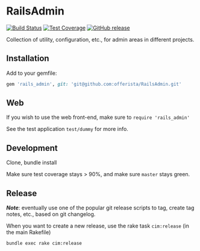 # RailsAdmin

[![Build Status](http://test.barcoo.de:8888/buildStatus/icon?job=RailsAdmin)](http://test.barcoo.de:8888/job/RailsAdmin/lastCompletedBuild/testReport/)
[![Test Coverage](https://s3-eu-west-1.amazonaws.com/cim-jenkins/coverage/rails_admin-shield.png)](http://test.barcoo.de:8888/job/RailsAdmin/cobertura/)
[![GitHub release](https://img.shields.io/badge/release-0.1.3-blue.png)](https://github.com/offerista/RailsAdmin/releases/tag/0.1.3)

Collection of utility, configuration, etc., for admin areas in different projects.

## Installation

Add to your gemfile:

```ruby
gem 'rails_admin', git: 'git@github.com:offerista/RailsAdmin.git'
```

## Web

If you wish to use the web front-end, make sure to ```require 'rails_admin'```

See the test application ```test/dummy``` for more info.

## Development

Clone, bundle install

Make sure test coverage stays > 90%, and make sure ```master``` stays green.

## Release

___Note___: eventually use one of the popular git release scripts to tag, create tag notes, etc., based on git changelog.

When you want to create a new release, use the rake task ```cim:release``` (in the main Rakefile)

```shell
bundle exec rake cim:release
```
